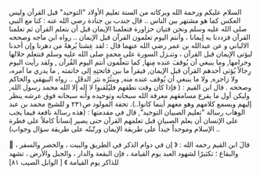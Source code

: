 السلام عليكم ورحمة الله وبركاته 
من السنة تعليم الأولاد "التوحيد" قبل القرآن
وليس العكس كما هو مشتهر بين الناس ..
قال جندب بن جنادة رضي الله عنه :
كنا مع النبي صلى الله عليه وسلم ونحن فتيان حزاورة فتعلمنا الإيمان قبل أن نتعلم القرآن ثم تعلمنا القرآن فزددنا به إيمانا ، وأنتم اليوم تعلمون القرآن قبل الإيمان ..
رواه ابن ماجه وصححه الالباني
و عن عبدالله بن عمر رضي الله عنهما قال :
لقد عِشنا بُرهةً من دهرنا
وإن أحدنا ليؤتى الإيمان قبل القرآن ، وتنـزل السورة على محمدٍ صلى الله عليه وسلم فنتعلم حلالها وحرامها, وما ينبغي أن يُوقفَ عنده مِنها, كما تتعلّمون أنتم اليوم القُرآن , ولقد رأيت اليوم رِجالاً يُؤتى أحدهم القرآن قبل الإيمان, فيقرأ ما بين فاتحتِهِ إلى خاتمته , ما يدري ما آمره، ولا زاجره, ولا ما ينبغي أن يُوقف عنده منه, وينثُرُه نثر الدقَلِ .. 
رواه البيهقي والحاكم وصححه .
قال ابن القيم :
( فإذا كان وقت نطقهم فليُلقنوا لا إله إلا الله محمد رسول الله, وليكن أول ما يقرع مسامعَهم معرفة الله سبحانه وتوحيده وأنه سبحانه فوق عرشه ينظر إليهم ويسمع كلامهم وهو معهم أينما كانوا..).
تحفة المولود ص٢٣١
و للشيخ محمد بن عبد الوهاب رسالة "تعليم الصبيان التوحيد", قال في مقدمتها :
(هذه رسالة نافعة فيما يجب على الإنسان أن يعلم الصبيان قبل تعلمهم القرآن حتى يصير إنساناً كاملاً على فطرة الإسلام وموحداً جيداً على طريقة الإيمان ورتّبتُه على طريقة سؤال وجواب) ..

🌴 ‏قالَ ابن القيم رحمه الله :
《 إن في دوام الذكر في الطريق والبيت ، والحضر والسفر ، والبقاع ؛ تكثيرًا لشهود العبد يوم القيامة ، فإن البقعة والدار ، والجبل والأرض ، تشهد للذاكر يوم القيامة 》
[ الوابل الصيب ٨١]
